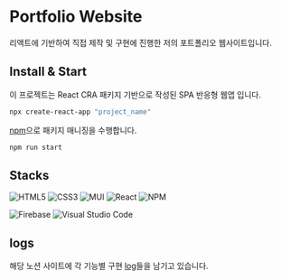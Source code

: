 # Portfolio Website

리액트에 기반하여 직접 제작 및 구현에 진행한 저의 포트폴리오 웹사이트입니다.

## Install & Start

이 프로젝트는 React CRA 패키지 기반으로 작성된 SPA 반응형 웹앱 입니다.

```bash
npx create-react-app "project_name"
```

[npm](https://www.npmjs.com/)으로 패키지 매니징을 수행합니다.

```bash
npm run start
```

## Stacks

![HTML5](https://img.shields.io/badge/html5-%23E34F26.svg?style=for-the-badge&logo=html5&logoColor=white) ![CSS3](https://img.shields.io/badge/css3-%231572B6.svg?style=for-the-badge&logo=css3&logoColor=white) ![MUI](https://img.shields.io/badge/MUI-%230081CB.svg?style=for-the-badge&logo=mui&logoColor=white) ![React](https://img.shields.io/badge/react-%2320232a.svg?style=for-the-badge&logo=react&logoColor=%2361DAFB) ![NPM](https://img.shields.io/badge/NPM-%23CB3837.svg?style=for-the-badge&logo=npm&logoColor=white)

![Firebase](https://img.shields.io/badge/firebase-%23039BE5.svg?style=for-the-badge&logo=firebase) ![Visual Studio Code](https://img.shields.io/badge/Visual%20Studio%20Code-0078d7.svg?style=for-the-badge&logo=visual-studio-code&logoColor=white)

## logs

해당 노션 사이트에 각 기능별 구현 [log](https://reinvented-specialist-02e.notion.site/Portfolio-Website-6faefdb049264218bd033ad8847d7f64)들을 남기고 있습니다.
